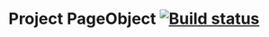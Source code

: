 # Project PageObject [![Build status](https://ci.appveyor.com/api/projects/status/ioer6nl7qytm269b?svg=true)](https://ci.appveyor.com/project/droidAps/hw-pageobject)